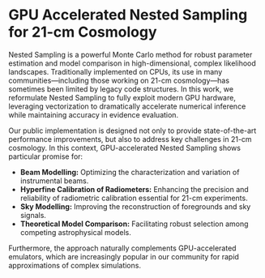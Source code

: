 # GPU Accelerated Nested Sampling for 21-cm Cosmology

Nested Sampling is a powerful Monte Carlo method for robust parameter estimation and model comparison in high-dimensional, complex likelihood landscapes. Traditionally implemented on CPUs, its use in many communities—including those working on 21-cm cosmology—has sometimes been limited by legacy code structures. In this work, we reformulate Nested Sampling to fully exploit modern GPU hardware, leveraging vectorization to dramatically accelerate numerical inference while maintaining accuracy in evidence evaluation.

Our public implementation is designed not only to provide state-of-the-art performance improvements, but also to address key challenges in 21-cm cosmology. In this context, GPU-accelerated Nested Sampling shows particular promise for:
- **Beam Modelling:** Optimizing the characterization and variation of instrumental beams.
- **Hyperfine Calibration of Radiometers:** Enhancing the precision and reliability of radiometric calibration essential for 21-cm experiments.
- **Sky Modelling:** Improving the reconstruction of foregrounds and sky signals.
- **Theoretical Model Comparison:** Facilitating robust selection among competing astrophysical models.

Furthermore, the approach naturally complements GPU-accelerated emulators, which are increasingly popular in our community for rapid approximations of complex simulations.